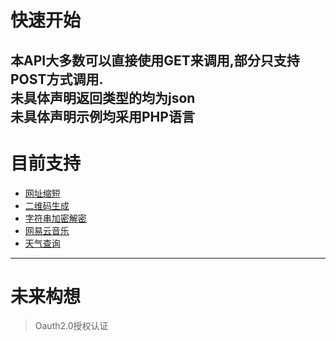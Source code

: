 <!--
 * @Author: your name
 * @Date: 2020-03-12 14:38:18
 * @LastEditTime: 2020-03-12 15:26:02
 * @LastEditors: Please set LastEditors
 * @Description: In User Settings Edit
 * @FilePath: \docs\start\READEME.md
 -->
# 快速开始
本API大多数可以直接使用GET来调用,部分只支持POST方式调用.<br/>
未具体声明返回类型的均为json<br/>
未具体声明示例均采用PHP语言
---
# 目前支持
+ [网址缩短](/shortUrl)
+ [二维码生成](/qrcode)
+ [字符串加密解密](/crypt)
+ [网易云音乐](/netease)
+ [天气查询](/weather)
---
# 未来构想
>Oauth2.0授权认证
